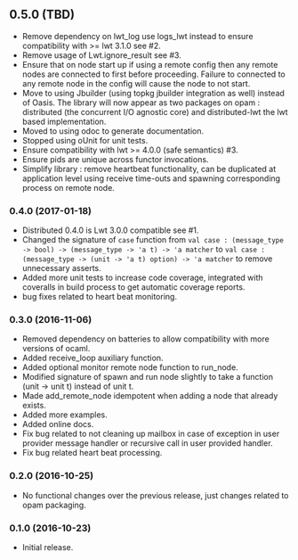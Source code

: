 ## 0.5.0 (TBD)

- Remove dependency on lwt_log use logs_lwt instead to ensure compatibility with  >= lwt 3.1.0 see #2. 
- Remove usage of Lwt.ignore_result see #3.
- Ensure that on node start up if using a remote config then any remote nodes are connected to first before proceeding. Failure
  to connected to any remote node in the config will cause the node to not start.
- Move to using Jbuilder (using topkg jbuilder integration as well) instead of Oasis. The library will now appear as two
  packages on opam : distributed (the concurrent I/O agnostic core) and distributed-lwt the lwt based implementation.
- Moved to using odoc to generate documentation.
- Stopped using oUnit for unit tests.
- Ensure compatibility with lwt >= 4.0.0 (safe semantics) #3.
- Ensure pids are unique across functor invocations.
- Simplify library : remove heartbeat functionality, can be duplicated at application level using receive time-outs and spawning
  corresponding process on remote node.

### 0.4.0 (2017-01-18)

- Distributed 0.4.0 is Lwt 3.0.0 compatible see #1.
- Changed the signature of `case` function from `val case : (message_type -> bool) -> (message_type -> 'a t) -> 'a matcher` to `val case : (message_type -> (unit -> 'a t) option) -> 'a matcher` to remove unnecessary asserts.
- Added more unit tests to increase code coverage, integrated with coveralls in build process to get automatic coverage reports.
- bug fixes related to heart beat monitoring.

### 0.3.0 (2016-11-06)

- Removed dependency on batteries to allow compatibility with more versions of ocaml.
- Added receive_loop auxiliary function.
- Added optional monitor remote node function to run_node.
- Modified signature of spawn and run node slightly to take a function (unit -> unit t) instead of unit t.
- Made add_remote_node idempotent when adding a node that already exists.
- Added more examples.
- Added online docs.
- Fix bug related to not cleaning up mailbox in case of exception in user provider message handler or recursive call in user provided handler.
- Fix bug related heart beat processing.

### 0.2.0 (2016-10-25)

- No functional changes over the previous release, just changes related to opam packaging.

### 0.1.0 (2016-10-23)

- Initial release.